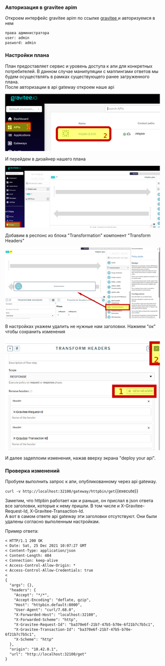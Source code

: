 ### Авторизация в gravitee apim
Откроем интерфейс gravitee apim по ссылке [gravitee ](https://[[HOST_SUBDOMAIN]]-32100-[[KATACODA_HOST]].environments.katacoda.com/)  и авторизуемся в нем  
```
права администратора
user: admin
pasword: admin
```
### Настройки плана
План предоставляет сервис и уровень доступа к апи для конкретных потребителей. В данном случае манипуляции с маппингами ответов мы будем осуществлять в рамках существующего ранее загруженного плана.  
После авторизации  в api gateway откроем наше api

![App_](./assets/openapi2-1.png)

И перейдем в дизайнер нашего плана

![App_](./assets/openapi2-2.png)

Добавим в респонс из блока "Transformation" компонент "Transform Headers"

![App_](./assets/openapi2-3.png)

В настройках укажем удалить не нужные нам заголовки.
Нажмем "ок" чтобы сохранить изменения

![App_](./assets/openapi2-4.png)

 И далее задеплоим изменения, нажав вверху экрана "deploy your api".
### Проверка изменений

Пробуем выполнить запрос к апи, опубликованному через api gateway.

`curl -v http://localhost:32100/gateway/httpbin/get`{{execute}}

Заметим, что httpbin работает как и раньше, он прислал в json ответа все заголовки, которые к нему пришли. В том числе и X-Gravitee-Request-Id, X-Gravitee-Transaction-Id.  
А вот в самом ответе api gateway эти заголовки отсутствуют. Они были удалены согласно выполенным настройкам.

Пример ответа:
```
< HTTP/1.1 200 OK
< Date: Sat, 25 Dec 2021 10:07:27 GMT
< Content-Type: application/json
< Content-Length: 484
< Connection: keep-alive
< Access-Control-Allow-Origin: *
< Access-Control-Allow-Credentials: true
< 
{
  "args": {}, 
  "headers": {
    "Accept": "*/*", 
    "Accept-Encoding": "deflate, gzip", 
    "Host": "httpbin.default:8000", 
    "User-Agent": "curl/7.68.0", 
    "X-Forwarded-Host": "localhost:32100", 
    "X-Forwarded-Scheme": "http", 
    "X-Gravitee-Request-Id": "ba370e6f-21b7-47b5-b70e-6f21b7c7b5c1", 
    "X-Gravitee-Transaction-Id": "ba370e6f-21b7-47b5-b70e-6f21b7c7b5c1", 
    "X-Scheme": "http"
  }, 
  "origin": "10.42.0.1", 
  "url": "http://localhost:32100/get"
}
```

